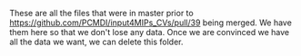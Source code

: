 These are all the files that were in master prior to https://github.com/PCMDI/input4MIPs_CVs/pull/39 being merged.
We have them here so that we don't lose any data.
Once we are convinced we have all the data we want, we can delete this folder.
